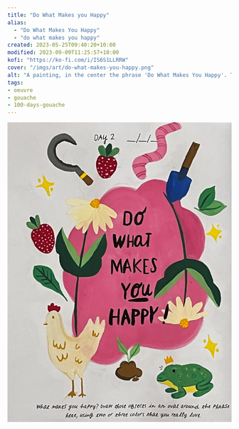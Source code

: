 ```yaml
---
title: "Do What Makes you Happy"
alias:
  - "Do What Makes You Happy"
  - "do what makes you happy"
created: 2023-05-25T09:40:20+10:00
modified: 2023-09-09T11:25:57+10:00
kofi: "https://ko-fi.com/i/IS6S1LLRRW"
cover: "/imgs/art/do-what-makes-you-happy.png"
alt: "A painting, in the center the phrase 'Do What Makes You Happy'. The phrase is surrounded by two flowers facing opposite directions, a chicken, a frog wearing a crown, and gardening motifs."
tags:
- oeuvre
- gouache
- 100-days-gouache
---
```


![Do What Makes You Happy](imgs/art/do-what-makes-you-happy.png)